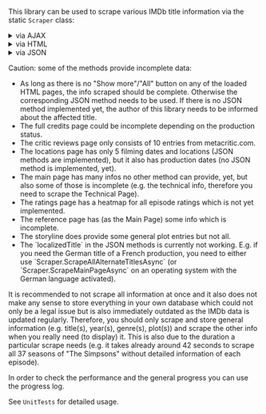 This library can be used to scrape various IMDb title information via the static `Scraper` class:

<details>
  <summary>via AJAX</summary>
  <ul>
    <li>all seasons</li>
    <li>all user reviews</li>
  </ul>
</details>
<details>
  <summary>via HTML</summary>
  <ul>
  <li>alternate versions page</li>
  <li>awards page</li>
  <li>crazy credits page</li>
  <li>critics reviews page</li>
  <li>FAQ page</li>
  <li>full credits page</li>
  <li>locations page</li>
  <li>main page</li>
  <li>parental guide page</li>
  <li>ratings page</li>
  <li>reference page</li>
  <li>soundtrack page</li>
  <li>taglines page</li>
  <li>technical page</li>
  </ul>
</details>
<details>
  <summary>via JSON</summary>
  <ul>
  <li>all alternate titles ("Also known as" = AKAs)</li>
  <li>all awards</li>
  <li>all awards for a particular awards event (via enum)</li>
  <li>all awards for a particular awards event (via string)</li>
  <li>all awards events</li>
  <li>all companies</li>
  <li>all companies of a particular category (via enum)</li>
  <li>all connections</li>
  <li>all connections of a particular category (via enum)</li>
  <li>all external reviews</li>
  <li>all external sites</li>
  <li>all external sites of a particular category (via enum)</li>
  <li>all filming dates</li>
  <li>all filming locations</li>
  <li>all goofs</li>
  <li>all goofs of a particular category (via enum)</li>
  <li>all keywords</li>
  <li>all news</li>
  <li>all plot summaries</li>
  <li>all quotes</li>
  <li>all release dates</li>
  <li>all topics</li>
  <li>all trivia entries</li>
  <li>episodes card (2 top ranked and 2 most recent episodes, if available)</li>
  <li>main news (without details)</li>
  <li>next episode (if available)</li>
  <li>storyline</li>
  <li>suggestions (search on IMDb)</li>
  </ul>
</details>

Caution: some of the methods provide incomplete data:

<ul>
  <li>As long as there is no "Show more"/"All" button on any of the loaded HTML pages, the info scraped should be complete. Otherwise the corresponding JSON method needs to be used. If there is no JSON method implemented yet, the author of this library needs to be informed about the affected title.</li>
  <li>The full credits page could be incomplete depending on the production status.</li>
  <li>The critic reviews page only consists of 10 entries from metacritic.com.</li>
  <li>The locations page has only 5 filming dates and locations (JSON methods are implemented), but it also has production dates (no JSON method is implemented, yet).</li>
  <li>The main page has many infos no other method can provide, yet, but also some of those is incomplete (e.g. the technical info, therefore you need to scrape the Technical Page).</li>
  <li>The ratings page has a heatmap for all episode ratings which is not yet implemented.</li>
  <li>The reference page has (as the Main Page) some info which is incomplete.</li>
  <li>The storyline does provide some general plot entries but not all.</li>
  <li>The `localizedTitle` in the JSON methods is currently not working. E.g. if you need the German title of a French production, you need to either use `Scraper.ScrapeAllAlternateTitlesAsync` (or `Scraper.ScrapeMainPageAsync` on an operating system with the German language activated).</li>
</ul>

It is recommended to not scrape all information at once and it also does not make any sense to store everything in your own database which could not only be a legal issue but is also immediately outdated as the IMDb data is updated regularly. Therefore, you should only scrape and store general information (e.g. title(s), year(s), genre(s), plot(s)) and scrape the other info when you really need (to display) it. This is also due to the duration a particular scrape needs (e.g. it takes already around 42 seconds to scrape all 37 seasons of "The Simpsons" without detailed information of each episode).

In order to check the performance and the general progress you can use the progress log.

See `UnitTests` for detailed usage.